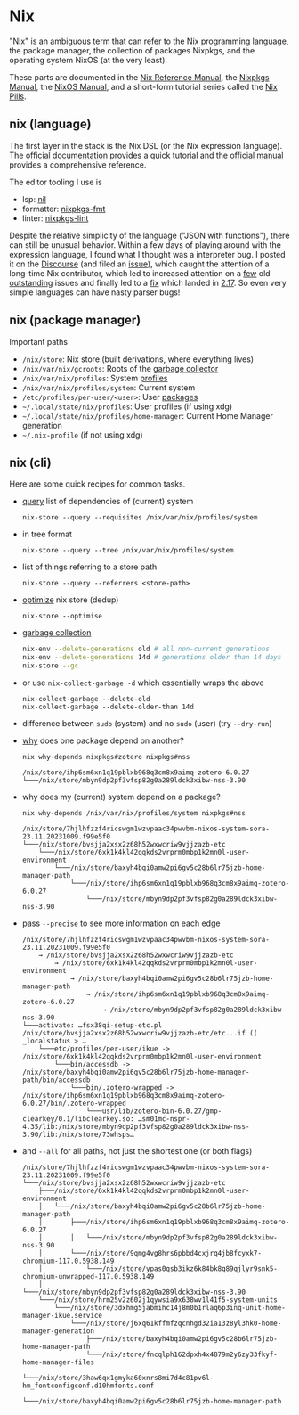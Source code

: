 # Nix

"Nix" is an ambiguous term that can refer to the Nix programming
language, the package manager, the collection of packages
Nixpkgs, and the operating system NixOS (at the very least).

These parts are documented in the [Nix Reference
Manual](https://nixos.org/manual/nix/stable/), the [Nixpkgs
Manual](https://nixos.org/manual/nixpkgs/stable/), the [NixOS
Manual](https://nixos.org/manual/nixos/stable/), and a short-form
tutorial series called the [Nix Pills](https://nixos.org/guides/nix-pills/).

## nix (language)

The first layer in the stack is the Nix DSL (or the Nix expression language).
The [official documentation](https://nix.dev/tutorials/nix-language)
provides a quick tutorial and the [official
manual](https://nixos.org/manual/nix/stable/language/) provides
a comprehensive reference.

The editor tooling I use is

- lsp: [nil](https://github.com/oxalica/nil)
- formatter: [nixpkgs-fmt](https://github.com/nix-community/nixpkgs-fmt)
- linter: [nixpkgs-lint](https://github.com/nix-community/nixpkgs-lint)

Despite the relative simplicity of the language ("JSON with functions"),
there can still be unusual behavior. Within a few days of playing around
with the expression language, I found what I thought was a interpreter
bug. I posted it on the [Discourse](https://discourse.nixos.org/t/30070)
(and filed an [issue](https://github.com/NixOS/nix/issues/8658)), which
caught the attention of a long-time Nix contributor, which led to increased
attention on a [few](https://github.com/NixOS/nix/issues/3341) old
[outstanding](https://github.com/NixOS/nix/issues/7115) issues and finally
led to a [fix](https://github.com/NixOS/nix/pull/8664) which landed in
[2.17](https://nixos.org/manual/nix/stable/release-notes/rl-2.17). So
even very simple languages can have nasty parser bugs!

## nix (package manager)

Important paths

- `/nix/store`: Nix store (built derivations, where everything lives)
- `/nix/var/nix/gcroots`: Roots of the [garbage collector](https://nixos.org/manual/nix/stable/package-management/garbage-collector-roots)
- `/nix/var/nix/profiles`: System [profiles](https://nixos.org/manual/nix/stable/package-management/profiles)
- `/nix/var/nix/profiles/system`: Current system
- `/etc/profiles/per-user/<user>`: User [packages](https://discourse.nixos.org/t/17004)
- `~/.local/state/nix/profiles`: User profiles (if using xdg)
- `~/.local/state/nix/profiles/home-manager`: Current Home Manager generation
- `~/.nix-profile` (if not using xdg)

## nix (cli)

Here are some quick recipes for common tasks.

- [query](https://nixos.org/manual/nix/stable/command-ref/nix-store/query)
  list of dependencies of (current) system

  ```shell
  nix-store --query --requisites /nix/var/nix/profiles/system
  ```

- in tree format

  ```shell
  nix-store --query --tree /nix/var/nix/profiles/system
  ```

- list of things referring to a store path

  ```shell
  nix-store --query --referrers <store-path>
  ```

- [optimize](https://nixos.org/manual/nix/stable/command-ref/nix-store/optimise)
  nix store (dedup)

  ```shell
  nix-store --optimise
  ```

- [garbage collection](https://nixos.org/manual/nix/stable/package-management/garbage-collection)

  ```sh
  nix-env --delete-generations old # all non-current generations
  nix-env --delete-generations 14d # generations older than 14 days
  nix-store --gc
  ```

- or use `nix-collect-garbage -d` which essentially wraps the above

  ```shell
  nix-collect-garbage --delete-old
  nix-collect-garbage --delete-older-than 14d
  ```

- difference between `sudo` (system) and no `sudo` (user) (try `--dry-run`)

- [why](https://nixos.org/manual/nix/stable/command-ref/new-cli/nix3-why-depends)
  does one package depend on another?

  ```shell
  nix why-depends nixpkgs#zotero nixpkgs#nss
  ```

  ```text
  /nix/store/ihp6sm6xn1q19pblxb968q3cm8x9aimq-zotero-6.0.27
  └───/nix/store/mbyn9dp2pf3vfsp82g0a289ldck3xibw-nss-3.90
  ```

- why does my (current) system depend on a package?

  ```shell
  nix why-depends /nix/var/nix/profiles/system nixpkgs#nss
  ```

  ```text
  /nix/store/7hjlhfzzf4ricswgm1wzvpaac34pwvbm-nixos-system-sora-23.11.20231009.f99e5f0
  └───/nix/store/bvsjja2xsx2z68h52wxwcriw9vjjzazb-etc
      └───/nix/store/6xk1k4kl42qqkds2vrprm0mbp1k2mn0l-user-environment
          └───/nix/store/baxyh4bqi0amw2pi6gv5c28b6lr75jzb-home-manager-path
              └───/nix/store/ihp6sm6xn1q19pblxb968q3cm8x9aimq-zotero-6.0.27
                  └───/nix/store/mbyn9dp2pf3vfsp82g0a289ldck3xibw-nss-3.90
  ```

- pass `--precise` to see more information on each edge

  ```text
  /nix/store/7hjlhfzzf4ricswgm1wzvpaac34pwvbm-nixos-system-sora-23.11.20231009.f99e5f0
      → /nix/store/bvsjja2xsx2z68h52wxwcriw9vjjzazb-etc
          → /nix/store/6xk1k4kl42qqkds2vrprm0mbp1k2mn0l-user-environment
              → /nix/store/baxyh4bqi0amw2pi6gv5c28b6lr75jzb-home-manager-path
                  → /nix/store/ihp6sm6xn1q19pblxb968q3cm8x9aimq-zotero-6.0.27
                      → /nix/store/mbyn9dp2pf3vfsp82g0a289ldck3xibw-nss-3.90
  └───activate: …fsx38qi-setup-etc.pl /nix/store/bvsjja2xsx2z68h52wxwcriw9vjjzazb-etc/etc...if (( _localstatus > …
      └───etc/profiles/per-user/ikue -> /nix/store/6xk1k4kl42qqkds2vrprm0mbp1k2mn0l-user-environment
          └───bin/accessdb -> /nix/store/baxyh4bqi0amw2pi6gv5c28b6lr75jzb-home-manager-path/bin/accessdb
              └───bin/.zotero-wrapped -> /nix/store/ihp6sm6xn1q19pblxb968q3cm8x9aimq-zotero-6.0.27/bin/.zotero-wrapped
                  └───usr/lib/zotero-bin-6.0.27/gmp-clearkey/0.1/libclearkey.so: …sm01mc-nspr-4.35/lib:/nix/store/mbyn9dp2pf3vfsp82g0a289ldck3xibw-nss-3.90/lib:/nix/store/73whsps…
  ```

- and `--all` for all paths, not just the shortest one (or both flags)

  ```text
  /nix/store/7hjlhfzzf4ricswgm1wzvpaac34pwvbm-nixos-system-sora-23.11.20231009.f99e5f0
  └───/nix/store/bvsjja2xsx2z68h52wxwcriw9vjjzazb-etc
      ├───/nix/store/6xk1k4kl42qqkds2vrprm0mbp1k2mn0l-user-environment
      │   └───/nix/store/baxyh4bqi0amw2pi6gv5c28b6lr75jzb-home-manager-path
      │       ├───/nix/store/ihp6sm6xn1q19pblxb968q3cm8x9aimq-zotero-6.0.27
      │       │   └───/nix/store/mbyn9dp2pf3vfsp82g0a289ldck3xibw-nss-3.90
      │       └───/nix/store/9qmg4vg8hrs6pbbd4cxjrq4jb8fcyxk7-chromium-117.0.5938.149
      │           └───/nix/store/ypas0qsb3ikz6k84bk8q89qjlyr9snk5-chromium-unwrapped-117.0.5938.149
      │               └───/nix/store/mbyn9dp2pf3vfsp82g0a289ldck3xibw-nss-3.90
      └───/nix/store/hrm25v2z602j1qywsia9x638wv1l41f5-system-units
          └───/nix/store/3dxhmg5jabmihc14j8m0b1rlaq6p3inq-unit-home-manager-ikue.service
              └───/nix/store/j6xq61kffmfzqcnhgd32ia13z8yl3hk0-home-manager-generation
                  ├───/nix/store/baxyh4bqi0amw2pi6gv5c28b6lr75jzb-home-manager-path
                  └───/nix/store/fncqlph162dpxh4x4879m2y6zy33fkyf-home-manager-files
                      └───/nix/store/3haw6qx1gmyka60xnrs8mi7d4c81pv6l-hm_fontconfigconf.d10hmfonts.conf
                          └───/nix/store/baxyh4bqi0amw2pi6gv5c28b6lr75jzb-home-manager-path
  ```
